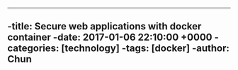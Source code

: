 ----
-title: Secure web applications with docker container
-date: 2017-01-06 22:10:00 +0000
-categories: [technology]
-tags: [docker]
-author: Chun
----
